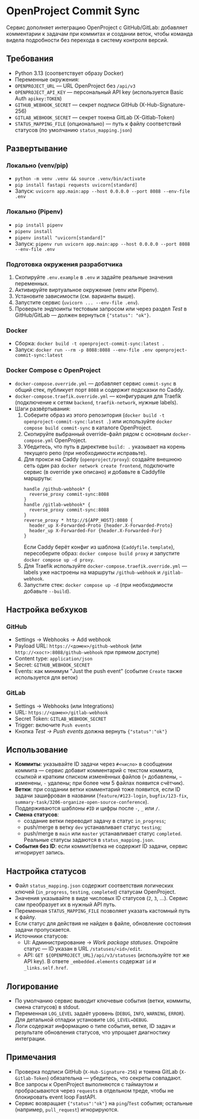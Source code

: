OpenProject Commit Sync
=======================

Сервис дополняет интеграцию OpenProject с GitHub/GitLab: добавляет комментарии к задачам при коммитах и создании веток, чтобы команда видела подробности без перехода в систему контроля версий.

Требования
----------
- Python 3.13 (соответствует образу Docker)
- Переменные окружения:
- `OPENPROJECT_URL` — URL OpenProject без `/api/v3`
- `OPENPROJECT_API_KEY` — персональный API key (используется Basic Auth `apikey:TOKEN`)
- `GITHUB_WEBHOOK_SECRET` — секрет подписи GitHub (X-Hub-Signature-256)
- `GITLAB_WEBHOOK_SECRET` — секрет токена GitLab (X-Gitlab-Token)
- `STATUS_MAPPING_FILE` (опционально) — путь к файлу соответствий статусов (по умолчанию `status_mapping.json`)

Развертывание
-------------

### Локально (venv/pip)
- `python -m venv .venv && source .venv/bin/activate`
- `pip install fastapi requests uvicorn[standard]`
- Запуск: `uvicorn app.main:app --host 0.0.0.0 --port 8088 --env-file .env`

### Локально (Pipenv)
- `pip install pipenv`
- `pipenv install`
- `pipenv install "uvicorn[standard]"`
- Запуск: `pipenv run uvicorn app.main:app --host 0.0.0.0 --port 8088 --env-file .env`

### Подготовка окружения разработчика
1. Скопируйте `.env.example` в `.env` и задайте реальные значения переменных.
2. Активируйте виртуальное окружение (venv или Pipenv).
3. Установите зависимости (см. варианты выше).
4. Запустите сервис (`uvicorn ... --env-file .env`).
5. Проверьте эндпоинты тестовым запросом или через раздел *Test* в GitHub/GitLab — должен вернуться `{"status": "ok"}`.

### Docker
- Сборка: `docker build -t openproject-commit-sync:latest .`
- Запуск: `docker run --rm -p 8088:8088 --env-file .env openproject-commit-sync:latest`

### Docker Compose с OpenProject
- `docker-compose.override.yml` — добавляет сервис `commit-sync` в общий стек, публикует порт `8088` и содержит подсказки по Caddy.
- `docker-compose.traefik.override.yml` — конфигурация для Traefik (подключение к сетям `backend`, `traefik-network`, нужные labels).
- Шаги развёртывания:
  1. Соберите образ из этого репозитория (`docker build -t openproject-commit-sync:latest .`) или используйте `docker compose build commit-sync` в каталоге OpenProject.
  2. Скопируйте выбранный override-файл рядом с основным `docker-compose.yml` OpenProject.
  3. Убедитесь, что путь в директиве `build: .` указывает на корень текущего репо (при необходимости исправьте).
  4. Для прокси на Caddy (`openproject/proxy`): создайте внешнюю сеть один раз `docker network create frontend`, подключите сервис (в override уже описано) и добавьте в Caddyfile маршруты:
     ```
     handle /github-webhook* {
       reverse_proxy commit-sync:8088
     }
     handle /gitlab-webhook* {
       reverse_proxy commit-sync:8088
     }
     reverse_proxy * http://${APP_HOST}:8080 {
       header_up X-Forwarded-Proto {header.X-Forwarded-Proto}
       header_up X-Forwarded-For {header.X-Forwarded-For}
     }
     ```
     Если Caddy берёт конфиг из шаблона (`Caddyfile.template`), пересоберите образ: `docker compose build proxy` и запустите `docker compose up -d proxy`.
  5. Для Traefik используйте `docker-compose.traefik.override.yml` — labels уже настроены на маршруты `/github-webhook` и `/gitlab-webhook`.
  6. Запустите стек: `docker compose up -d` (при необходимости добавьте `--build`).

Настройка вебхуков
-------------------

### GitHub
- Settings → Webhooks → Add webhook
- Payload URL: `https://<домен>/github-webhook` (или `http://<хост>:8088/github-webhook` при прямом доступе)
- Content type: `application/json`
- Secret: `GITHUB_WEBHOOK_SECRET`
- Events: как минимум "Just the push event" (событие `Create` также используется для веток)

### GitLab
- Settings → Webhooks (или Integrations)
- URL: `https://<домен>/gitlab-webhook`
- Secret Token: `GITLAB_WEBHOOK_SECRET`
- Trigger: включите `Push events`
- Кнопка *Test → Push events* должна вернуть `{"status":"ok"}`

Использование
-------------
- **Коммиты**: указывайте ID задачи через `#<число>` в сообщении коммита — сервис добавит комментарий с текстом коммита, ссылкой и кратким списком изменённых файлов (`+` добавлены, `~` изменены, `-` удалены; при более чем 5 файлах появится счётчик).
- **Ветки**: при создании ветки комментарий тоже появится, если ID задачи зашифрован в названии (`feature/#123-login`, `bugfix/123-fix`, `summary-task/3206-organize-open-source-conference`). Поддерживаются шаблоны `#ID` и цифры после `-`, `_` или `/`.
- **Смена статусов**: 
  - создание ветки переводит задачу в статус `in_progress`;
  - push/merge в ветку `dev` устанавливает статус `testing`;
  - push/merge в `main` или `master` устанавливает статус `completed`.
  Реальные статусы задаются в `status_mapping.json`.
- **События без ID**: если коммит/ветка не содержит ID задачи, сервис игнорирует запись.

Настройка статусов
-------------------
- Файл `status_mapping.json` содержит соответствия логических ключей (`in_progress`, `testing`, `completed`) статусам OpenProject.
- Значения указывайте в виде числовых ID статусов (`2`, `3`, ...). Сервис сам преобразует их в нужный API путь.
- Переменная `STATUS_MAPPING_FILE` позволяет указать кастомный путь к файлу.
- Если статус для действия не найден в файле, обновление состояния задачи пропускается.
- Источники статусов:
  - UI: Администрирование → *Work package statuses*. Откройте статус — ID указан в URL `/statuses/<id>/edit`.
  - API: `GET ${OPENPROJECT_URL}/api/v3/statuses` (используйте тот же API key). В ответе `_embedded.elements` содержат `id` и `_links.self.href`.

Логирование
-----------
- По умолчанию сервис выводит ключевые события (ветки, коммиты, смена статусов) в stdout.
- Переменная `LOG_LEVEL` задаёт уровень (`DEBUG`, `INFO`, `WARNING`, `ERROR`). Для детальной отладки установите `LOG_LEVEL=DEBUG`.
- Логи содержат информацию о типе события, ветке, ID задач и результате обновления статусов, что упрощает диагностику интеграции.

Примечания
----------
- Проверка подписи GitHub (`X-Hub-Signature-256`) и токена GitLab (`X-Gitlab-Token`) обязательна — убедитесь, что секреты совпадают.
- Все запросы к OpenProject выполняются с таймаутом и пробрасываются через `requests` в отдельном треде, чтобы не блокировать event loop FastAPI.
- Сервис возвращает `{"status":"ok"}` на `ping`/`Test` события; остальные (например, `pull_request`) игнорируются.
